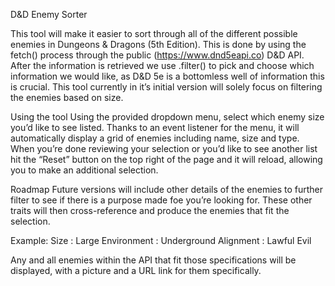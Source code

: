D&D Enemy Sorter

This tool will make it easier to sort through all of the different possible enemies in Dungeons & Dragons (5th Edition). This is done by using the fetch() process through the public (https://www.dnd5eapi.co) D&D API.
After the information is retrieved we use .filter() to pick and choose which information we would like, as D&D 5e is a bottomless well of information this is crucial. This tool currently in it’s initial version will solely focus on filtering the enemies based on size.


Using the tool
Using the provided dropdown menu, select which enemy size you’d like to see listed. Thanks to an event listener for the menu, it will automatically display a grid of enemies including name, size and type. When you’re done reviewing your selection or you’d like to see another list hit the “Reset” button on the top right of the page and it will reload, allowing you to make an additional selection.


Roadmap
Future versions will include other details of the enemies to further filter to see if there is a purpose made foe you’re looking for. These other traits will then cross-reference and produce the enemies that fit the selection.

Example: 
Size : Large
Environment : Underground
Alignment : Lawful Evil

Any and all enemies within the API that fit those specifications will be displayed, with a picture and a URL link for them specifically.
